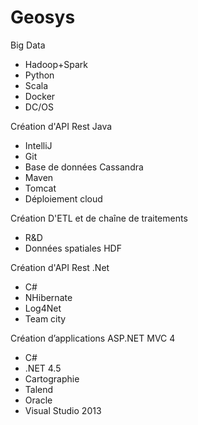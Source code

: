 <!---
path: geosys
rank: 5
title: Geosys 
category: Experiences
shortDescription: Geosys - Smart Farming
withSummary: true
withLinks: true
tags:
  - C#
  - .NET
  - BigData
--->
# Geosys 

Big Data
* Hadoop+Spark
* Python
* Scala
* Docker
* DC/OS

Création d'API Rest Java
* IntelliJ
* Git
* Base de données Cassandra
* Maven
* Tomcat
* Déploiement cloud

Création D'ETL et de chaîne de traitements
* R&D
* Données spatiales HDF

Création d'API Rest .Net
* C#
* NHibernate
* Log4Net
* Team city

Création d’applications ASP.NET MVC 4
* C#
* .NET 4.5
* Cartographie
* Talend
* Oracle
* Visual Studio 2013
